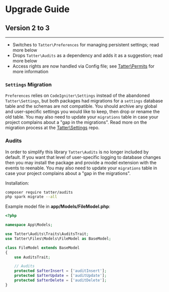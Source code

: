 # Upgrade Guide

## Version 2 to 3
***

* Switches to `Tatter\Preferences` for managing persistent settings; read more below
* Drops `Tatter\Audits` as a dependency and adds it as a suggestion; read more below
* Access rights are now handled via Config file; see [Tatter\Permits](https://github.com/tattersoftware/codeigniter4-permits) for more information

### `Settings` Migration

`Preferences` relies on `CodeIgniter\Settings` instead of the abandoned `Tatter\Settings`, but
both packages had migrations for a `settings` database table and the schemas are not compatible.
You should archive any global and user-specific settings you would like to keep, then drop
or rename the old table. You may also need to update your `migrations` table in case your
project complains about a "gap in the migrations". Read more on the migration process at the
[Tatter\Settings](https://github.com/tattersoftware/codeigniter4-settings) repo.

### Audits

In order to simplify this library `Tatter\Audits` is no longer included by default. If you
want that level of user-specific logging to database changes then you may install the package
and provide a model extension with the events to reenable. You may also need to update your
`migrations` table in case your project complains about a "gap in the migrations".

Installation:
```bash
composer require tatter/audits
php spark migrate --all
```

Example model file in **app/Models/FileModel.php**:
```php
<?php

namespace App\Models;

use Tatter\Audits\Traits\AuditsTrait;
use Tatter\Files\Models\FileModel as BaseModel;

class FileModel extends BaseModel
{
    use AuditsTrait;

    // Audits
    protected $afterInsert = ['auditInsert'];
    protected $afterUpdate = ['auditUpdate'];
    protected $afterDelete = ['auditDelete'];
}
```
